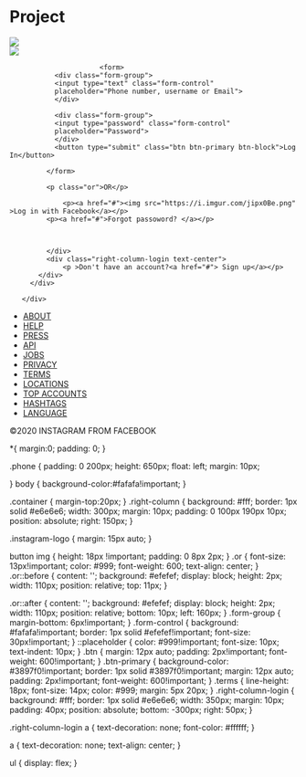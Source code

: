 # Project
<body>
  <div class="container">
      <div class="row">
        <div class="col-sm-6">
         <img src="https://i.imgur.com/Z1iMnzk.png" class="phone">
         </div>
         <div class="col-sm-6">
           <div class="right-column text-center">
           <img src="https://i.imgur.com/ME3DYmj.png" class="instagram-logo">
             
                          <form>
               <div class="form-group">
               <input type="text" class="form-control"
               placeholder="Phone number, username or Email">       
               </div>
      
               <div class="form-group">
               <input type="password" class="form-control"
               placeholder="Password">       
               </div>
               <button type="submit" class="btn btn-primary btn-block">Log In</button>
               
             </form>
             
             <p class="or">OR</p>
             
                 <p><a href="#"><img src="https://i.imgur.com/jipx0Be.png" >Log in with Facebook</a></p>  
             <p><a href="#">Forgot passoword? </a></p>
             

             
             </div>
             <div class="right-column-login text-center">          
                 <p >Don't have an account?<a href="#"> Sign up</a></p>            
           </div>
         </div>
        
       </div>
   </div>  

  
  <footer>
    <ul>
      <li><a href="#">ABOUT</a></li>
      <li><a href="#">HELP</a></li>
      <li><a href="#">PRESS</a></li>
      <li><a href="#">API</a></li>
      <li><a href="#">JOBS</a></li>
      <li><a href="#">PRIVACY</a></li>
      <li><a href="#">TERMS</a></li>
      <li><a href="#">LOCATIONS</a></li>
      <li><a href="#">TOP ACCOUNTS</a</li>
      <li><a href="#">HASHTAGS</a></li>
      <li><a href="#">LANGUAGE</a></li>
    </ul>
  
  <p>©2020 INSTAGRAM FROM FACEBOOK</p>
 
</footer>
  
</body>







*{
   margin:0;
   padding: 0; 
}


.phone
{
  padding: 0 200px;
  height: 650px;
  float: left;
  margin: 10px;
  
}
body
{
  background-color:#fafafa!important;
}

.container
{
  margin-top:20px;
}
.right-column
{
  background: #fff;
  border: 1px solid #e6e6e6;
  width: 300px;
  margin: 10px;
  padding: 0 100px 190px 10px;
  position: absolute;
  right: 150px;
}

.instagram-logo
{
  margin: 15px auto;
}

button img
{
 height: 18px !important;
 padding: 0 8px 2px;
}
.or
{
  font-size: 13px!important;
  color: #999;
  font-weight: 600;
  text-align: center;
}
.or::before
{
  content: '';
  background: #efefef;
  display: block;
  height: 2px;
  width: 110px;
  position: relative;
  top: 11px;
}

.or::after
{
  content: '';
  background: #efefef;
  display: block;
  height: 2px;
  width: 110px;
  position: relative;
  bottom: 10px;
  left: 160px;
}
.form-group
{
  margin-bottom: 6px!important;
}
.form-control
{
  background: #fafafa!important;
  border: 1px solid #efefef!important;
  font-size: 30px!important;
}
::placeholder
{
  color: #999!important;
  font-size: 10px;
  text-indent: 10px;
}
.btn
{
  margin: 12px auto;
  padding: 2px!important;
  font-weight: 600!important;
}
.btn-primary
{
  background-color: #3897f0!important;
  border: 1px solid #3897f0!important;
   margin: 12px auto;
  padding: 2px!important;
  font-weight: 600!important;
}
.terms
{
  line-height: 18px;
  font-size: 14px;
  color: #999;
  margin: 5px 20px;
}
.right-column-login
{
  background: #fff;
  border: 1px solid #e6e6e6;
  width: 350px;
  margin: 10px;
  padding: 40px;
  position: absolute;
  bottom: -300px;
  right: 50px;
  }

.right-column-login a
{
  text-decoration: none; 
  font-color: #ffffff;
}

a
{
  text-decoration: none; 
  text-align: center;
}

ul
{
  display: flex;
}
